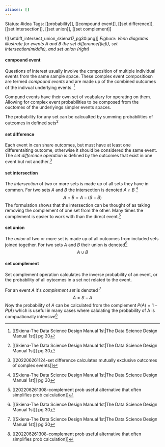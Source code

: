 ```yaml
---
aliases: []
---
```

Status: #idea
Tags: [[probability]], [[compound event]], [[set difference]], [[set intersection]], [[set union]], [[set complement]]

![[setdiff_intersect_union_skiena17_pg30.png]]
*Fighure: Venn diagrams illustrate for events A and B the set difference((left), set intersection(middle), and set union (right)*

#### compound event
Questions of interest usually involve the composition of multiple individual events from the same sample space. These complex event compositiosn are termed *compound events* and are made up of the combined outcomes of the indivual underlying events. [^1]

Compund events have their own set of voabulary for operating on them. Allowing for complex event probabilities to be composed from the ouctomes of the underlyings simpler events spaces.

The probability for any set can be calcualted by summing probabilities of outcomes in defined sets[^1]

#### set difference
Each event in can share outcomes, but must have at least one differentaiting outcome, otherwise it should be considered the same event. The *set difference operation* is defined by the outcomes that exist in one event but not another.[^2]

#### set intersection
The *intersection* of two or more sets is made up of all sets they have in common. For two sets *A* and *B* the intersection is denoted $A \cap B$ [^1]
$$A \cap B = A - (S-B)$$
The formulation shows that the intersection can be thought of as taking removing the complement of one set from the other. Many times the complement is easier to work with than the direct event.[^3]

#### set union
The *union* of two or more set is made up of all outcomes from included sets joined together. For two sets *A* and *B* their union is denoted[^1] $$A \cup B$$
#### set complement
Set complement operation calculates the inverse probability of an event, or the probability of all oytocmes in a set not related to the event.

For an event *A* it's *complement set* is denoted [^1]
$$ \bar A = S-A$$
Now the probability of *A* can be calculated from the complement
$P(A) = 1 - P( \bar A)$ which is useful in many cases where calulating the probability of A is compuationally intensive[^3]

[^1]:[[Skiena-The Data Science  Design Manual 1st|The Data Science Design Manual 1st]] pg 30
[^2]:[[202206261124-set difference calculates mutually exclusive outcomes of complex events]]
[^3]: [[202206261308-complement prob useful alternative that often simplifies prob calculation]]